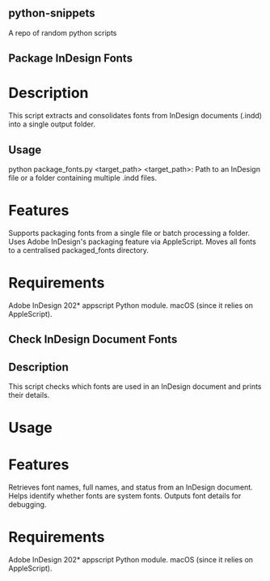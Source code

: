 ## python-snippets
A repo of random python scripts

## Package InDesign Fonts

# Description
This script extracts and consolidates fonts from InDesign documents (.indd) into a single output folder.

## Usage
python package_fonts.py <target_path>
<target_path>: Path to an InDesign file or a folder containing multiple .indd files.

# Features
Supports packaging fonts from a single file or batch processing a folder.
Uses Adobe InDesign's packaging feature via AppleScript.
Moves all fonts to a centralised packaged_fonts directory.

# Requirements
Adobe InDesign 202*
appscript Python module.
macOS (since it relies on AppleScript).

## Check InDesign Document Fonts

## Description
This script checks which fonts are used in an InDesign document and prints their details.

# Usage

# Features
Retrieves font names, full names, and status from an InDesign document.
Helps identify whether fonts are system fonts.
Outputs font details for debugging.

# Requirements
Adobe InDesign 202*
appscript Python module.
macOS (since it relies on AppleScript).
